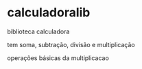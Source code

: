 ﻿calculadoralib
==============

biblioteca calculadora

tem soma, subtração, divisão e multiplicação

operações básicas da multiplicacao
